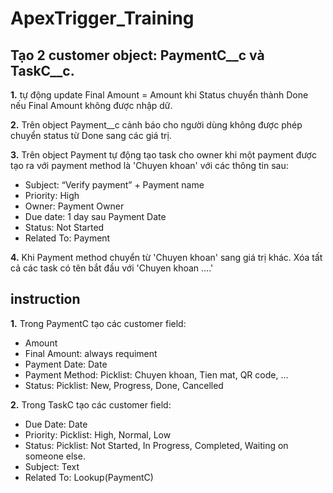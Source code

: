 # ApexTrigger_Training

## Tạo 2 customer object: PaymentC__c và TaskC__c.

**1.** tự động update Final Amount = Amount khi Status chuyển thành Done nếu Final Amount không được nhập dữ. 

**2.** Trên object Payment__c cảnh báo cho người dùng không được phép chuyển status từ Done sang các giá trị. 

**3.** Trên object Payment tự động tạo task cho owner khi một payment được tạo ra với payment method là 'Chuyen khoan' với các thông tin sau: 
* Subject: “Verify payment” + Payment name
* Priority: High
* Owner: Payment Owner
* Due date: 1 day sau Payment Date
* Status: Not Started
* Related To: Payment

**4.** Khi Payment method chuyển từ 'Chuyen khoan' sang giá trị khác. Xóa tất cả các task có tên bắt đầu với 'Chuyen khoan ....'

## instruction
**1.** Trong PaymentC tạo các customer field:
* Amount
* Final Amount: always requiment
* Payment Date: Date
* Payment Method: Picklist: Chuyen khoan, Tien mat, QR code, ...
* Status: Picklist: New, Progress, Done, Cancelled

**2.** Trong TaskC tạo các customer field:
* Due Date: Date
* Priority: Picklist: High, Normal, Low
* Status: Picklist: Not Started, In Progress, Completed, Waiting on someone else.
* Subject: Text
* Related To: Lookup(PaymentC) 
